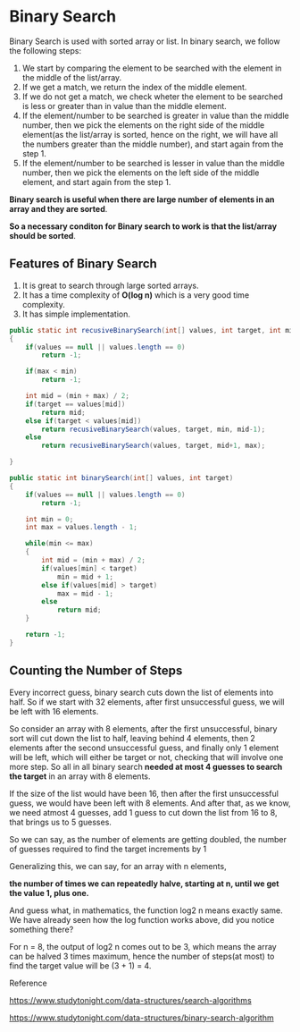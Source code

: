 # Binary Search

Binary Search is used with sorted array or list. In binary search, we follow the following steps:

1. We start by comparing the element to be searched with the element in the middle of the list/array.
2. If we get a match, we return the index of the middle element.
3. If we do not get a match, we check wheter the element to be searched is less or greater than in value than the middle element.
4. If the element/number to be searched is greater in value than the middle number, then we pick the elements on the right side of the middle element(as the list/array is sorted, hence on the right, we will have all the numbers greater than the middle number), and start again from the step 1.
5. If the element/number to be searched is lesser in value than the middle number, then we pick the elements on the left side of the middle element, and start again from the step 1.

**Binary search is useful when there are large number of elements in an array and they are sorted**.

**So a necessary conditon for Binary search to work is that the list/array should be sorted**.

## Features of Binary Search

1. It is great to search through large sorted arrays.
2. It has a time complexity of **O(log n)** which is a very good time complexity. 
3. It has simple implementation.

```java
public static int recusiveBinarySearch(int[] values, int target, int min, int max)
{
    if(values == null || values.length == 0)
        return -1;

    if(max < min)
        return -1;

    int mid = (min + max) / 2;
    if(target == values[mid])
        return mid;
    else if(target < values[mid])
        return recusiveBinarySearch(values, target, min, mid-1);
    else
        return recusiveBinarySearch(values, target, mid+1, max);

}

public static int binarySearch(int[] values, int target)
{
    if(values == null || values.length == 0)
        return -1;

    int min = 0;
    int max = values.length - 1;

    while(min <= max)
    {
        int mid = (min + max) / 2;
        if(values[min] < target)
            min = mid + 1;
        else if(values[mid] > target)
            max = mid - 1;
        else
            return mid;
    }

    return -1;
}
```

## Counting the Number of Steps

Every incorrect guess, binary search cuts down the list of elements into half. So if we start with 32 elements, after first unsuccessful guess, we will be left with 16 elements.

So consider an array with 8 elements, after the first unsuccessful, binary sort will cut down the list to half, leaving behind 4 elements, then 2 elements after the second unsuccessful guess, and finally only 1 element will be left, which will either be target or not, checking that will involve one more step. So all in all binary search **needed at most 4 guesses to search the target** in an array with 8 elements.

If the size of the list would have been 16, then after the first unsuccessful guess, we would have been left with 8 elements. And after that, as we know, we need atmost 4 guesses, add 1 guess to cut down the list from 16 to 8, that brings us to 5 guesses.

So we can say, as the number of elements are getting doubled, the number of guesses required to find the target increments by 1

Generalizing this, we can say, for an array with n elements,

**the number of times we can repeatedly halve, starting at n, until we get the value 1, plus one.**

And guess what, in mathematics, the function log2 n means exactly same. We have already seen how the log function works above, did you notice something there?

For n = 8, the output of log2 n comes out to be 3, which means the array can be halved 3 times maximum, hence the number of steps(at most) to find the target value will be (3 + 1) = 4.

Reference

https://www.studytonight.com/data-structures/search-algorithms

https://www.studytonight.com/data-structures/binary-search-algorithm